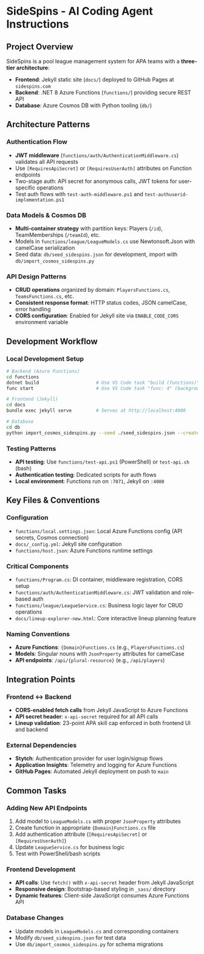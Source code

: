 # SideSpins - AI Coding Agent Instructions

## Project Overview

SideSpins is a pool league management system for APA teams with a **three-tier architecture**:
- **Frontend**: Jekyll static site (`docs/`) deployed to GitHub Pages at `sidespins.com`
- **Backend**: .NET 8 Azure Functions (`functions/`) providing secure REST API
- **Database**: Azure Cosmos DB with Python tooling (`db/`)

## Architecture Patterns

### Authentication Flow
- **JWT middleware** (`functions/auth/AuthenticationMiddleware.cs`) validates all API requests
- Use `[RequiresApiSecret]` or `[RequiresUserAuth]` attributes on Function endpoints
- Two-stage auth: API secret for anonymous calls, JWT tokens for user-specific operations
- Test auth flows with `test-auth-middleware.ps1` and `test-authuserid-implementation.ps1`

### Data Models & Cosmos DB
- **Multi-container strategy** with partition keys: Players (`/id`), TeamMemberships (`/teamId`), etc.
- Models in `functions/league/LeagueModels.cs` use Newtonsoft.Json with camelCase serialization
- Seed data: `db/seed_sidespins.json` for development, import with `db/import_cosmos_sidespins.py`

### API Design Patterns
- **CRUD operations** organized by domain: `PlayersFunctions.cs`, `TeamsFunctions.cs`, etc.
- **Consistent response format**: HTTP status codes, JSON camelCase, error handling
- **CORS configuration**: Enabled for Jekyll site via `ENABLE_CODE_CORS` environment variable

## Development Workflow

### Local Development Setup
```bash
# Backend (Azure Functions)
cd functions
dotnet build                     # Use VS Code task "build (functions)"
func start                       # Use VS Code task "func: 4" (background)

# Frontend (Jekyll)
cd docs
bundle exec jekyll serve         # Serves at http://localhost:4000

# Database
cd db
python import_cosmos_sidespins.py --seed ./seed_sidespins.json --create-db
```

### Testing Patterns
- **API testing**: Use `functions/test-api.ps1` (PowerShell) or `test-api.sh` (bash)
- **Authentication testing**: Dedicated scripts for auth flows
- **Local environment**: Functions run on `:7071`, Jekyll on `:4000`

## Key Files & Conventions

### Configuration
- `functions/local.settings.json`: Local Azure Functions config (API secrets, Cosmos connection)
- `docs/_config.yml`: Jekyll site configuration
- `functions/host.json`: Azure Functions runtime settings

### Critical Components
- `functions/Program.cs`: DI container, middleware registration, CORS setup
- `functions/auth/AuthenticationMiddleware.cs`: JWT validation and role-based auth
- `functions/league/LeagueService.cs`: Business logic layer for CRUD operations
- `docs/lineup-explorer-new.html`: Core interactive lineup planning feature

### Naming Conventions
- **Azure Functions**: `{Domain}Functions.cs` (e.g., `PlayersFunctions.cs`)
- **Models**: Singular nouns with `JsonProperty` attributes for camelCase
- **API endpoints**: `/api/{plural-resource}` (e.g., `/api/players`)

## Integration Points

### Frontend ↔ Backend
- **CORS-enabled fetch calls** from Jekyll JavaScript to Azure Functions
- **API secret header**: `x-api-secret` required for all API calls
- **Lineup validation**: 23-point APA skill cap enforced in both frontend UI and backend

### External Dependencies
- **Stytch**: Authentication provider for user login/signup flows
- **Application Insights**: Telemetry and logging for Azure Functions
- **GitHub Pages**: Automated Jekyll deployment on push to `main`

## Common Tasks

### Adding New API Endpoints
1. Add model to `LeagueModels.cs` with proper `JsonProperty` attributes
2. Create function in appropriate `{Domain}Functions.cs` file
3. Add authentication attribute (`[RequiresApiSecret]` or `[RequiresUserAuth]`)
4. Update `LeagueService.cs` for business logic
5. Test with PowerShell/bash scripts

### Frontend Development
- **API calls**: Use `fetch()` with `x-api-secret` header from Jekyll JavaScript
- **Responsive design**: Bootstrap-based styling in `_sass/` directory
- **Dynamic features**: Client-side JavaScript consumes Azure Functions API

### Database Changes
- Update models in `LeagueModels.cs` and corresponding containers
- Modify `db/seed_sidespins.json` for test data
- Use `db/import_cosmos_sidespins.py` for schema migrations